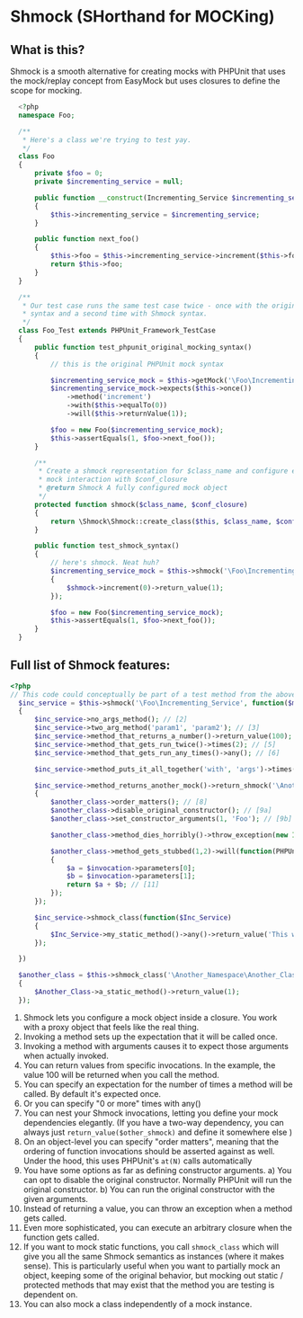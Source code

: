 # Shmock (SHorthand for MOCKing)

## What is this?

Shmock is a smooth alternative for creating mocks with PHPUnit that uses the mock/replay concept from EasyMock but uses closures to define the scope for mocking.

  ```php
	<?php
	namespace Foo;

	/**
	 * Here's a class we're trying to test yay.
	 */
	class Foo
	{
		private $foo = 0;
		private $incrementing_service = null;

		public function __construct(Incrementing_Service $incrementing_service)
		{
			$this->incrementing_service = $incrementing_service;
		}

		public function next_foo()
		{
			$this->foo = $this->incrementing_service->increment($this->foo);
			return $this->foo;
		}
	}

	/**
	 * Our test case runs the same test case twice - once with the original PHPUnit mocking
	 * syntax and a second time with Shmock syntax.
	 */
	class Foo_Test extends PHPUnit_Framework_TestCase
	{
		public function test_phpunit_original_mocking_syntax()
		{
			// this is the original PHPUnit mock syntax

			$incrementing_service_mock = $this->getMock('\Foo\Incrementing_Service', array('increment'));
			$incrementing_service_mock->expects($this->once())
				->method('increment')
				->with($this->equalTo(0))
				->will($this->returnValue(1));

			$foo = new Foo($incrementing_service_mock);
			$this->assertEquals(1, $foo->next_foo());
		}

		/**
		 * Create a shmock representation for $class_name and configure expected
		 * mock interaction with $conf_closure
		 * @return Shmock A fully configured mock object
		 */
		protected function shmock($class_name, $conf_closure)
		{
			return \Shmock\Shmock::create_class($this, $class_name, $conf_closure);
		}

		public function test_shmock_syntax()
		{
			// here's shmock. Neat huh?
			$incrementing_service_mock = $this->shmock('\Foo\Incrementing_Service', function($shmock)
			{
				$shmock->increment(0)->return_value(1);
			});

			$foo = new Foo($incrementing_service_mock);
			$this->assertEquals(1, $foo->next_foo());
		}
	}
  ```

## Full list of Shmock features:
  ```php
  <?php
  // This code could conceptually be part of a test method from the above Foo_Test class
	$inc_service = $this->shmock('\Foo\Incrementing_Service', function($my_class_shmock) // [1]
	{
		$inc_service->no_args_method(); // [2]
		$inc_service->two_arg_method('param1', 'param2'); // [3]
		$inc_service->method_that_returns_a_number()->return_value(100); // [4]
		$inc_service->method_that_gets_run_twice()->times(2); // [5]
		$inc_service->method_that_gets_run_any_times()->any(); // [6]

		$inc_service->method_puts_it_all_together('with', 'args')->times(2)->return_value(false);

		$inc_service->method_returns_another_mock()->return_shmock('\Another_Namespace\Another_Class', function($another_class) // [7]
		{
			$another_class->order_matters(); // [8]
			$another_class->disable_original_constructor(); // [9a]
			$another_class->set_constructor_arguments(1, 'Foo'); // [9b]

			$another_class->method_dies_horribly()->throw_exception(new InvalidArgumentException()); // [10]

			$another_class->method_gets_stubbed(1,2)->will(function(PHPUnit_Framework_MockObject_Invocation $invocation)
			{
				$a = $invocation->parameters[0];
				$b = $invocation->parameters[1];
				return $a + $b; // [11]
			});
		});

		$inc_service->shmock_class(function($Inc_Service)
		{
			$Inc_Service->my_static_method()->any()->return_value('This was returned inside the mock instance using the static:: prefix'); // [12]
		});

	})

	$another_class = $this->shmock_class('\Another_Namespace\Another_Class', function($Another_Class) // [13]
	{
		$Another_Class->a_static_method()->return_value(1);
	});
  ```

1. Shmock lets you configure a mock object inside a closure. You work with a proxy object that feels like the real thing.
2. Invoking a method sets up the expectation that it will be called once.
3. Invoking a method with arguments causes it to expect those arguments when actually invoked.
4. You can return values from specific invocations. In the example, the value 100 will be returned when you call the method.
5. You can specify an expectation for the number of times a method will be called. By default it's expected once.
6. Or you can specify "0 or more" times with any()
7. You can nest your Shmock invocations, letting you define your mock dependencies elegantly. (If you have a two-way dependency, you can always just `return_value($other_shmock)` and define it somewhere else )
8. On an object-level you can specify "order matters", meaning that the ordering of function invocations should be asserted against as well. Under the hood, this uses PHPUnit's `at(N)` calls automatically
9. You have some options as far as defining constructor arguments. a) You can opt to disable the original constructor. Normally PHPUnit will run the original constructor. b) You can run the original constructor with the given arguments.
10. Instead of returning a value, you can throw an exception when a method gets called.
11. Even more sophisticated, you can execute an arbitrary closure when the function gets called.
12. If you want to mock static functions, you call `shmock_class` which will give you all the same Shmock semantics as instances (where it makes sense). This is particularly useful when you want to partially mock an object, keeping some of the original behavior, but mocking out static / protected methods that may exist that the method you are testing is dependent on.
13. You can also mock a class independently of a mock instance.

